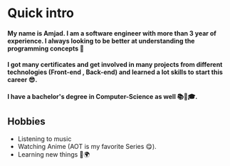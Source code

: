 # Quick intro

#### My name is Amjad. I am a software engineer with more than 3 year of experience. I always looking to be better at understanding the programming concepts  💪
#### I got many certificates and get involved in many projects from different technologies (Front-end , Back-end) and learned a lot skills to start this career 😎.
#### I have a bachelor's degree in Computer-Science as well 📚📖🎓.

## Hobbies
 - Listening to music
 - Watching Anime (AOT is my favorite Series 😋).
 - Learning new things 📘🌍

